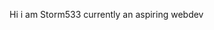 Hi i am Storm533 currently an aspiring webdev 

<!---
STORM533/STORM533 is a ✨ special ✨ repository because its `README.md` (this file) appears on your GitHub profile.
You can click the Preview link to take a look at your changes.
--->
